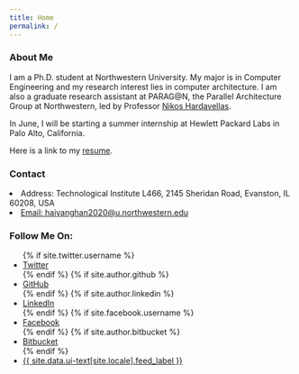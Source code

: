 ```yaml
---
title: Home
permalink: /
---
```

### About Me

I am a Ph.D. student at Northwestern University. My major is in Computer Engineering and my research interest lies in computer architecture. I am also a graduate research assistant at PARAG@N, the Parallel Architecture Group at Northwestern, led by Professor [Nikos Hardavellas](http://users.eecs.northwestern.edu/~hardav/).

In June, I will be starting a summer internship at Hewlett Packard Labs in Palo Alto, California.

Here is a link to my [resume](https://users.eecs.northwestern.edu/~hhu010/docs/cv_hhy.pdf).

### Contact

<li><i class="fa fa-fw fa-map-marker" aria-hidden="true"></i> Address: Technological Institute L466, 2145 Sheridan Road, Evanston, IL 60208, USA</li>  
<li><a href="mailto:{{ site.author.email }}"><i class="fa fa-fw fa-envelope-square" aria-hidden="true"></i> Email: haiyanghan2020@u.northwestern.edu</a></li>

### Follow Me On:
<ul class="social-icons">
  {% if site.twitter.username %}
   <li><a href="https://twitter.com/{{ site.twitter.username }}"><i class="fa fa-fw fa-twitter-square" aria-hidden="true"></i> Twitter</a></li>
  {% endif %}
  {% if site.author.github %}
   <li><a href="http://github.com/{{ site.author.github }}"><i class="fa fa-fw fa-github" aria-hidden="true"></i> GitHub</a></li>
  {% endif %}
  {% if site.author.linkedin %}
   <li><a href="https://www.linkedin.com/in/{{ site.author.linkedin }}"><i class="fa fa-fw fa-linkedin-square" aria-hidden="true"></i> LinkedIn</a></li>
  {% endif %}
  {% if site.facebook.username %}
   <li><a href="https://facebook.com/{{ site.facebook.username }}"><i class="fa fa-fw fa-facebook-square" aria-hidden="true"></i> Facebook</a></li>
  {% endif %}
  {% if site.author.bitbucket %}
   <li><a href="http://bitbucket.org/{{ site.author.bitbucket }}"><i class="fa fa-fw fa-bitbucket" aria-hidden="true"></i> Bitbucket</a></li>
  {% endif %}
  <li><a href="{{ base_path }}/feed.xml"><i class="fa fa-fw fa-rss-square" aria-hidden="true"></i> {{ site.data.ui-text[site.locale].feed_label }}</a></li>
</ul>